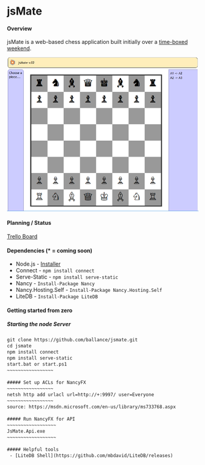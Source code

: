 # jsMate

#### Overview
jsMate is a web-based chess application built initially over a [time-boxed weekend](https://github.com/ballance/jsmate/graphs/punch-card).

![jsMate screenshot](https://github.com/ballance/jsmate/blob/master/project_resources/jsmate-screenshot.png "jsMate screenshot")


#### Planning / Status
[Trello Board](https://trello.com/b/rEdr94uM/jsmate-kanban-board)

#### Dependencies (* = coming soon)
 - Node.js - [Installer](https://nodejs.org/en/download/)
 - Connect - `npm install connect`
 - Serve-Static - `npm install serve-static`
 - Nancy - `Install-Package Nancy`
 - Nancy.Hosting.Self - `Install-Package Nancy.Hosting.Self `
 - LiteDB - `Install-Package LiteDB` 

#### Getting started from zero

##### Starting the node Server
~~~~~~~~~~~~~~~~~~~
git clone https://github.com/ballance/jsmate.git
cd jsmate
npm install connect
npm install serve-static
start.bat or start.ps1
~~~~~~~~~~~~~~~~~

##### Set up ACLs for NancyFX
~~~~~~~~~~~~~~~~~
netsh http add urlacl url=http://+:9997/ user=Everyone
~~~~~~~~~~~~~~~~~
source: https://msdn.microsoft.com/en-us/library/ms733768.aspx

##### Run NancyFX for API
~~~~~~~~~~~~~~~~~~
JsMate.Api.exe
~~~~~~~~~~~~~~~~~~

##### Helpful tools
 - [LiteDB Shell](https://github.com/mbdavid/LiteDB/releases)
